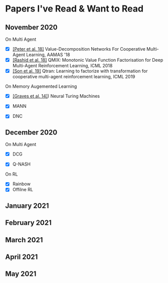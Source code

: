 # Papers I've Read & Want to Read

## November 2020

On Multi Agent
- [X] [[Peter et al. 18]](https://arxiv.org/pdf/1706.05296.pdf) Value-Decomposition Networks For Cooperative Multi-Agent Learning, AAMAS '18
- [X] [[Rashid et al. 18]](https://arxiv.org/pdf/1803.11485) QMIX: Monotonic Value Function Factorisation for Deep Multi-Agent Reinforcement Learning, ICML 2018
- [X] [[Son et al. 19]](http://proceedings.mlr.press/v97/son19a/son19a.pdf) Qtran: Learning to factorize with transformation for cooperative multi-agent reinforcement learning, ICML 2019

On Memory Augemented Learning
- [X] [[Graves et al. 14]](https://arxiv.org/pdf/1410.5401.pdf)) Neural Turing Machines
- [X] MANN
- [X] DNC


## December 2020

On Multi Agent
- [X] DCG
- [X] Q-NASH


On RL
- [X] Rainbow
- [X] Offilne RL

## January 2021

## February 2021

## March 2021

## April 2021

## May 2021
